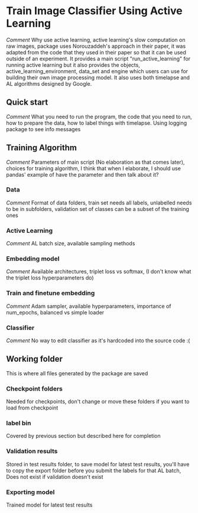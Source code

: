# Train Image Classifier Using Active Learning

*Comment* Why use active learning, active learning's slow computation on
raw images, package uses Norouzaddeh's approach in their paper, it was
adapted from the code that they used in their paper so that it can be
used outside of an experiment. It provides a main script "run_active_learning"
for running active learning but it also provides the objects, active_learning_environment,
data_set and engine which users can use for building their own image processing model.
It also uses both timelapse and AL algorithms designed by Google.

## Quick start

*Comment* What you need to run the program, the code that you need to run, 
how to prepare the data, how to label
things with timelapse. Using logging package to see info messages

## Training Algorithm

*Comment* Parameters of main script (No elaboration as that comes later), choices for training algorithm,
I think that when I elaborate, I should use pandas' example of have the parameter and then talk
about it?

### Data

*Comment* Format of data folders, train set needs all labels, unlabelled needs to be
in subfolders, validation set of classes can be a subset of the training ones

### Active Learning

*Comment* AL batch size, available sampling methods

### Embedding model

*Comment* Available architectures, triplet loss vs softmax, 
(I don't know what the triplet loss hyperparameters do)

### Train and finetune embedding

*Comment* Adam sampler, available hyperparameters, importance of num_epochs, balanced vs simple loader

### Classifier

*Comment* No way to edit classifier as it's hardcoded into the source code :(

## Working folder

This is where all files generated by the package are
saved

### Checkpoint folders

Needed for checkpoints, don't change or move these
folders if you want to load from checkpoint

### label bin

Covered by previous section but described here for completion

### Validation results

Stored in test results folder, to save model for
latest test results, you'll have to copy the export
folder before you submit the labels for that AL batch,
Does not exist if validation doesn't exist

### Exporting model

Trained model for latest test results